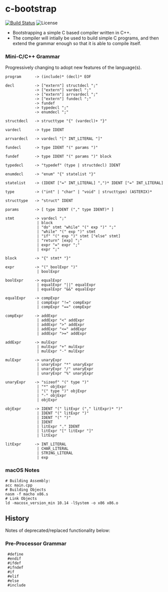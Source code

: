 # c-bootstrap

[![Build Status](https://travis-ci.com/rdtscp/c-bootstrap.svg?branch=master)](https://travis-ci.com/rdtscp/c-bootstrap)
![License](https://img.shields.io/badge/License-MIT-brightgreen.svg)

* Bootstrapping a simple C based compiler written in C++.
* The compiler will intially be used to build simple C programs, and then extend the grammar enough so that it is able to compile itself.

### Mini-C/C++ Grammar
Progressively changing to adopt new features of the language(s).
```
program      -> (include)* (decl)* EOF

decl         -> ["extern"] structdecl ";"
             -> ["extern"] vardecl ";"
             -> ["extern"] arrvardecl ";"
             -> ["extern"] fundecl ";"
             -> fundef
             -> typedecl ";"
             -> enumdecl ";"

structdecl   -> structtype "{" (vardecl)+ "}"

vardecl      -> type IDENT

arrvardecl   -> vardecl "[" INT_LITERAL "]"

fundecl      -> type IDENT "(" params ")"

fundef       -> type IDENT "(" params ")" block

typedecl     -> "typedef" (type | structdecl) IDENT

enumdecl     -> "enum" "{" statelist "}"

statelist    -> (IDENT ["=" INT_LITERAL] ",")* IDENT ["=" INT_LITERAL]

type         -> ("int" | "char" | "void" | structtype) (ASTERIX)*

structtype   -> "struct" IDENT

params       -> [ type IDENT ("," type IDENT)* ]

stmt         -> vardecl ";"
              | block
              | "do" stmt "while" "(" exp ")" ";"
              | "while" "(" exp ")" stmt
              | "if" "(" exp ")" stmt ["else" stmt]
              | "return" [exp] ";"
              | expr "=" expr ";"
              | expr ";"

block        -> "{" stmt* "}"

expr         -> "(" boolExpr ")"
              | boolExpr

boolExpr     -> equalExpr
              | equalExpr "||" equalExpr
              | equalExpr "&&" equalExpr

equalExpr    -> compExpr
              | compExpr "!=" compExpr
              | compExpr "==" compExpr

compExpr     -> addExpr
              | addExpr "<" addExpr
              | addExpr ">" addExpr
              | addExpr "<=" addExpr
              | addExpr ">=" addExpr

addExpr      -> mulExpr
              | mulExpr "+" mulExpr
              | mulExpr "-" mulExpr

mulExpr      -> unaryExpr
              | unaryExpr "*" unaryExpr
              | unaryExpr "/" unaryExpr
              | unaryExpr "%" unaryExpr

unaryExpr    -> "sizeof" "(" type ")"
              | "*" objExpr
              | "(" type ")" objExpr
              | "-" objExpr
              | objExpr

objExpr      -> IDENT "(" litExpr ("," litExpr)* ")"
              | IDENT "(" litExpr ")"
              | IDENT "(" ")"
              | IDENT
              | litExpr "." IDENT
              | litExpr "[" litExpr "]"
              | litExpr

litExpr      -> INT_LITERAL
              | CHAR_LITERAL
              | STRING_LITERAL
              | exp
```

### macOS Notes
```
# Building Assembly:
acc main.cpp
# Building Objects
nasm -f macho x86.s
# Link Objects
ld -macosx_version_min 10.14 -lSystem -o x86 x86.o
```

## History

Notes of deprecated/replaced functionality below:

### Pre-Processor Grammar
```
 #define
 #endif
 #ifdef
 #ifndef
 #if
 #elif
 #else
 #include
```
